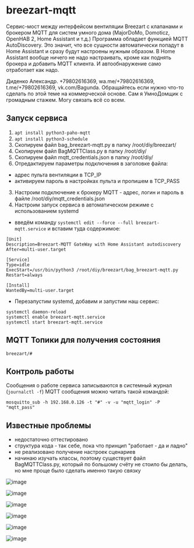 # breezart-mqtt
Сервис-мост между интерфейсом вентиляции Breezart с клапанами и брокером MQTT для систем умного дома (MajorDoMo, Domoticz, OpenHAB 2, Home Assistant и т.д.)
Программа обладает функцией MQTT AutoDiscovery. Это значит, что все сущности автоматически попадут в Home Assistant и сразу будут настроены нужным образом. В Home Assistant вообще ничего не надо настраивать, кроме как поднять брокера и добавить MQTT клиента. И автообнаружение само отработает как надо.

Диденко Александр. +79802616369, wa.me/+79802616369, t.me/+79802616369, vk.com/Bagunda. Обращайтесь если нужно что-то сделать по этой теме на коммерческой основе. Сам я УмноДомщик с громадным стажем. Могу связать всё со всем.

## Запуск сервиса

1. `apt install python3-paho-mqtt`
3. `apt install python3-schedule`
4. Скопируем файл bag_breezart-mqtt.py в папку /root/diy/breezart/
5. Скопируем файл BagMQTTClass.py в папку /root/diy/
6. Скопируем файл mqtt_credentials.json в папку /root/diy/
7. Отредактируем параметры подключения в заголовке файла:
- адрес пульта вентиляции в TCP_IP
- активируем пароль в настройках пульта и пропишем в TCP_PASS
3. Настроим подключение к брокеру MQTT - адрес, логин и пароль в файле /root/diy/mqtt_credentials.json
4. Настроим запуск сервиса в автоматическом режиме с использованием systemd
- введём команду `systemctl edit --force --full breezart-mqtt.service` и вставим туда содержимое:

```
[Unit]
Description=Breezart-MQTT GateWay with Home Assistant autodiscovery
After=multi-user.target

[Service]
Type=idle
ExecStart=/usr/bin/python3 /root/diy/breezart/bag_breezart-mqtt.py
Restart=always

[Install]
WantedBy=multi-user.target
```

- Перезапустим systemd, добавим и запустим наш сервис:

```
systemctl daemon-reload
systemctl enable breezart-mqtt.service
systemctl start breezart-mqtt.service
```

## MQTT Топики для получения состояния

```
breezart/#
```

## Контроль работы

Сообщения о работе сервиса записываются в системный журнал (`journalctl -f`)
MQTT сообщения можно читать такой командой:
```
mosquitto_sub -h 192.168.0.126 -t "#" -v -u "mqtt_login" -P "mqtt_pass"
```


## Известные проблемы

- недостаточно оттестировано
- структура кода - так себе, пока что принцип "работает - да и ладно"
- не реализовано получение настроек сценариев
- начинаю изучать классы, поэтому существует файл BagMQTTClass.py, который по большому счёту не стоило бы делать, но мне проще было сделать именно такую связку

![image](https://github.com/Bagunda/breezart-mqtt-bridge/assets/16766521/93df6847-0728-490a-9f85-53cf6f44fa83)

![image](https://github.com/Bagunda/breezart-mqtt-bridge/assets/16766521/803eb101-0292-456d-97ca-2d1fda45b341)

![image](https://github.com/Bagunda/breezart-mqtt-bridge/assets/16766521/b70384fe-9c0f-4f0e-a1f5-b3dfcb76499a)

![image](https://github.com/Bagunda/breezart-mqtt-bridge/assets/16766521/893b85c6-20a5-493f-8af6-6ffc3066d4b4)

![image](https://github.com/Bagunda/breezart-mqtt-bridge/assets/16766521/a76a0fe4-2d97-4b6f-845f-55bb407276d7)

![image](https://github.com/Bagunda/breezart-mqtt-bridge/assets/16766521/94563d1a-3524-4402-9f3b-d946047fff29)











